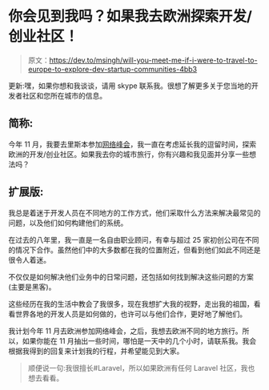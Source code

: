 # 你会见到我吗？如果我去欧洲探索开发/创业社区！

> 原文：<https://dev.to/msingh/will-you-meet-me-if-i-were-to-travel-to-europe-to-explore-dev-startup-communities-4bb3>

更新:嘿，如果你想和我谈谈，请用 skype 联系我。很想了解更多关于您当地的开发者社区和您所在城市的信息。

## 简称:

今年 11 月，我要去里斯本参加[网络峰会](https://websummit.com)，我一直在考虑延长我的逗留时间，探索欧洲的开发/创业社区。如果我去你的城市旅行，你有兴趣和我见面并分享一些想法吗？

## 扩展版:

我总是着迷于开发人员在不同地方的工作方式，他们采取什么方法来解决最常见的问题，以及他们如何构建他们的系统。

在过去的八年里，我一直是一名自由职业顾问，有幸与超过 25 家初创公司在不同的情况下合作。虽然他们中的大多数都在我的位置附近，但看到他们如此不同还是很令人着迷。

不仅仅是如何解决他们业务中的日常问题，还包括如何找到解决这些问题的方案(主要是黑客)。

这些经历在我的生活中教会了我很多，现在我想扩大我的视野，走出我的祖国，看看世界各地的开发人员是如何做的，也许可以与他们合作，更好地了解他们。

我计划今年 11 月去欧洲参加网络峰会，之后，我想去欧洲不同的地方旅行。所以，如果你能在 11 月抽出一些时间，哪怕是一天中的几个小时，请联系我。我会根据我得到的回复来计划我的行程，并希望能见到大家。

> 顺便说一句:我很擅长#Laravel，所以如果欧洲有任何 Laravel 社区，我也想去看看。